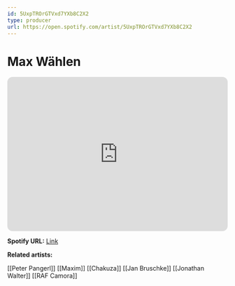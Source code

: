 ```yaml
---
id: 5UxpTROrGTVxd7YXb8C2X2
type: producer
url: https://open.spotify.com/artist/5UxpTROrGTVxd7YXb8C2X2
---
```

# Max Wählen

<iframe style="border-radius:12px" src="https://open.spotify.com/embed/artist/5UxpTROrGTVxd7YXb8C2X2" width="100%" height="352" frameBorder="0" allowfullscreen="" allow="autoplay; clipboard-write; encrypted-media; fullscreen; picture-in-picture" loading="lazy"></iframe>

**Spotify URL:** [Link](https://open.spotify.com/artist/5UxpTROrGTVxd7YXb8C2X2)

**Related artists:**

[[Peter Pangerl]]
[[Maxim]]
[[Chakuza]]
[[Jan Bruschke]]
[[Jonathan Walter]]
[[RAF Camora]]
